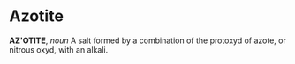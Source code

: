 # Azotite

**AZ'OTITE**, _noun_ A salt formed by a combination of the protoxyd of azote, or nitrous oxyd, with an alkali.